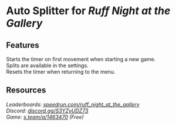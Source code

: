 # Auto Splitter for ***Ruff Night at the Gallery***
## Features
Starts the timer on first movement when starting a new game.  
Splits are available in the settings.  
Resets the timer when returning to the menu.

## Resources
*Leaderboards: [speedrun.com/ruff_night_at_the_gallery](https://speedrun.com/ruff_night_at_the_gallery)*  
*Discord: [discord.gg/S3YZyUDZ73](https://discord.gg/S3YZyUDZ73)*  
*Game: [s.team/a/1463470](https://s.team/a/1463470) (Free)*